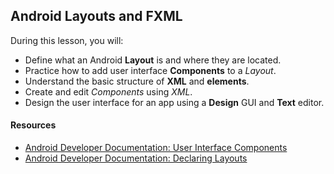 ## Android Layouts and FXML

During this lesson, you will:

* Define what an Android **Layout** is and where they are located.
* Practice how to add user interface **Components** to a *Layout*.
* Understand the basic structure of **XML** and **elements**.
* Create and edit *Components* using *XML*.
* Design the user interface for an app using a **Design** GUI and **Text** editor.

#### Resources

- [Android Developer Documentation: User Interface Components](http://developer.android.com/guide/topics/ui/index.html)
- [Android Developer Documentation: Declaring Layouts](http://developer.android.com/guide/topics/ui/declaring-layout.html)
